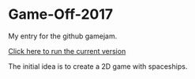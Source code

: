 Game-Off-2017
=============

My entry for the github gamejam.

[Click here to run the current version](https://rawgit.com/GuilhermeRossato/game-off-2017/master/index.html)

The initial idea is to create a 2D game with spaceships.